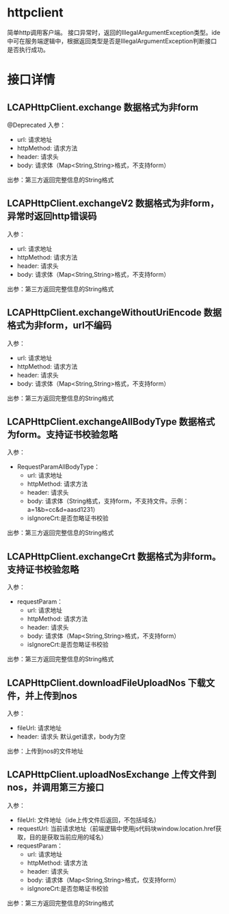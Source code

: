 # httpclient

简单http调用客户端。
接口异常时，返回的IllegalArgumentException类型。ide中可在服务端逻辑中，根据返回类型是否是IllegalArgumentException判断接口是否执行成功。

# 接口详情
## LCAPHttpClient.exchange 数据格式为非form
@Deprecated
入参：
- url: 请求地址
- httpMethod: 请求方法
- header: 请求头
- body: 请求体（Map<String,String>格式，不支持form）

出参：第三方返回完整信息的String格式

## LCAPHttpClient.exchangeV2 数据格式为非form，异常时返回http错误码
入参：
- url: 请求地址
- httpMethod: 请求方法
- header: 请求头
- body: 请求体（Map<String,String>格式，不支持form）

出参：第三方返回完整信息的String格式

## LCAPHttpClient.exchangeWithoutUriEncode 数据格式为非form，url不编码
入参：
- url: 请求地址
- httpMethod: 请求方法
- header: 请求头
- body: 请求体（Map<String,String>格式，不支持form）

出参：第三方返回完整信息的String格式

## LCAPHttpClient.exchangeAllBodyType 数据格式为form。支持证书校验忽略
入参：
- RequestParamAllBodyType：
  - url: 请求地址
  - httpMethod: 请求方法
  - header: 请求头
  - body: 请求体（String格式，支持form，不支持文件。示例：a=1&b=cc&d=aasd1231）
  - isIgnoreCrt:是否忽略证书校验

出参：第三方返回完整信息的String格式

## LCAPHttpClient.exchangeCrt 数据格式为非form。支持证书校验忽略
入参：
- requestParam：
  - url: 请求地址
  - httpMethod: 请求方法
  - header: 请求头
  - body: 请求体（Map<String,String>格式，不支持form）
  - isIgnoreCrt:是否忽略证书校验

出参：第三方返回完整信息的String格式

## LCAPHttpClient.downloadFileUploadNos 下载文件，并上传到nos
入参：
- fileUrl: 请求地址
- header: 请求头
默认get请求，body为空

出参：上传到nos的文件地址

## LCAPHttpClient.uploadNosExchange 上传文件到nos，并调用第三方接口
入参：
- fileUrl: 文件地址（ide上传文件后返回，不包括域名）
- requestUrl: 当前请求地址（前端逻辑中使用js代码块window.location.href获取，目的是获取当前应用的域名）
- requestParam：
  - url: 请求地址
  - httpMethod: 请求方法
  - header: 请求头
  - body: 请求体（Map<String,String>格式，仅支持form）
  - isIgnoreCrt:是否忽略证书校验

出参：第三方返回完整信息的String格式
